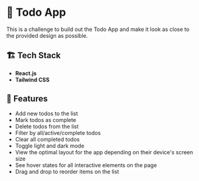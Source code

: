 # 📝 Todo App

This is a challenge to build out the Todo App and make it look as close to the provided design as possible.

## 🏗️ Tech Stack

- **React.js**
- **Tailwind CSS**

## 🎯 Features

- Add new todos to the list
- Mark todos as complete
- Delete todos from the list
- Filter by all/active/complete todos
- Clear all completed todos
- Toggle light and dark mode
- View the optimal layout for the app depending on their device's screen size
- See hover states for all interactive elements on the page
- Drag and drop to reorder items on the list
